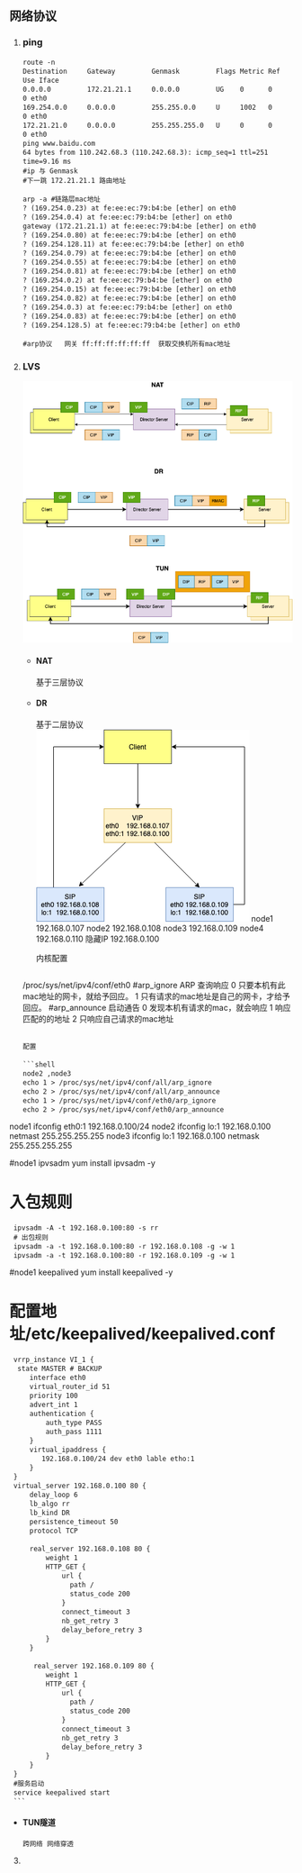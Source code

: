 ## 网络协议

1. ### ping

   ```shell
   route -n
   Destination     Gateway         Genmask         Flags Metric Ref    Use Iface
   0.0.0.0         172.21.21.1     0.0.0.0         UG    0      0        0 eth0
   169.254.0.0     0.0.0.0         255.255.0.0     U     1002   0        0 eth0
   172.21.21.0     0.0.0.0         255.255.255.0   U     0      0        0 eth0
   ping www.baidu.com
   64 bytes from 110.242.68.3 (110.242.68.3): icmp_seq=1 ttl=251 time=9.16 ms
   #ip 与 Genmask
   #下一跳 172.21.21.1 路由地址
   
   arp -a #链路层mac地址
   ? (169.254.0.23) at fe:ee:ec:79:b4:be [ether] on eth0
   ? (169.254.0.4) at fe:ee:ec:79:b4:be [ether] on eth0
   gateway (172.21.21.1) at fe:ee:ec:79:b4:be [ether] on eth0
   ? (169.254.0.80) at fe:ee:ec:79:b4:be [ether] on eth0
   ? (169.254.128.11) at fe:ee:ec:79:b4:be [ether] on eth0
   ? (169.254.0.79) at fe:ee:ec:79:b4:be [ether] on eth0
   ? (169.254.0.55) at fe:ee:ec:79:b4:be [ether] on eth0
   ? (169.254.0.81) at fe:ee:ec:79:b4:be [ether] on eth0
   ? (169.254.0.2) at fe:ee:ec:79:b4:be [ether] on eth0
   ? (169.254.0.15) at fe:ee:ec:79:b4:be [ether] on eth0
   ? (169.254.0.82) at fe:ee:ec:79:b4:be [ether] on eth0
   ? (169.254.0.3) at fe:ee:ec:79:b4:be [ether] on eth0
   ? (169.254.0.83) at fe:ee:ec:79:b4:be [ether] on eth0
   ? (169.254.128.5) at fe:ee:ec:79:b4:be [ether] on eth0
   
   #arp协议   网关 ff:ff:ff:ff:ff:ff  获取交换机所有mac地址
   
   ```

   

2. ### LVS
   ![lvs](../img/lvs.png)
   - #### NAT

     基于三层协议

   - #### DR

     基于二层协议
     ![dr](../img/dr.png)
     node1 192.168.0.107
     node2 192.168.0.108
     node3 192.168.0.109
     node4 192.168.0.110
     隐藏IP 192.168.0.100
   
     
   
     内核配置
   
     ```
    /proc/sys/net/ipv4/conf/eth0
     #arp_ignore   ARP 查询响应
    0 只要本机有此mac地址的网卡，就给予回应。
     1 只有请求的mac地址是自己的网卡，才给予回应。
     #arp_announce 启动通告
     0 发现本机有请求的mac，就会响应
     1 响应匹配的的地址
     2 只响应自己请求的mac地址
     ```
   
     配置

     ```shell
    node2 ,node3
     echo 1 > /proc/sys/net/ipv4/conf/all/arp_ignore
    echo 2 > /proc/sys/net/ipv4/conf/all/arp_announce
     echo 1 > /proc/sys/net/ipv4/conf/eth0/arp_ignore
    echo 2 > /proc/sys/net/ipv4/conf/eth0/arp_announce
     
     ```

  node1 ifconfig eth0:1 192.168.0.100/24
     node2 ifconfig lo:1 192.168.0.100 netmast 255.255.255.255
     node3 ifconfig lo:1 192.168.0.100 netmask 255.255.255.255
     
  #node1 ipvsadm
     yum install ipvsadm -y
  # 入包规则
     ipvsadm -A -t 192.168.0.100:80 -s rr 
     # 出包规则
     ipvsadm -a -t 192.168.0.100:80 -r 192.168.0.108 -g -w 1
     ipvsadm -a -t 192.168.0.100:80 -r 192.168.0.109 -g -w 1
  #node1 keepalived
     yum install keepalived -y
  # 配置地址/etc/keepalived/keepalived.conf
     vrrp_instance VI_1 {
      state MASTER # BACKUP
         interface eth0
         virtual_router_id 51
         priority 100
         advert_int 1
         authentication {
             auth_type PASS
             auth_pass 1111
         }
         virtual_ipaddress {
            192.168.0.100/24 dev eth0 lable etho:1
         }
     }
     virtual_server 192.168.0.100 80 {
         delay_loop 6
         lb_algo rr
         lb_kind DR
         persistence_timeout 50
         protocol TCP
     
         real_server 192.168.0.108 80 {
             weight 1
             HTTP_GET {
                 url {
                   path /
                   status_code 200
                 }
                 connect_timeout 3
                 nb_get_retry 3
                 delay_before_retry 3
             }
         }
       
          real_server 192.168.0.109 80 {
             weight 1
             HTTP_GET {
                 url {
                   path /
                   status_code 200
                 }
                 connect_timeout 3
                 nb_get_retry 3
                 delay_before_retry 3
             }
         }
     }
     #服务启动
     service keepalived start
     ```

   - #### TUN隧道
   
      ```
     跨网络 网络穿透
     ```
   
     

3. 


